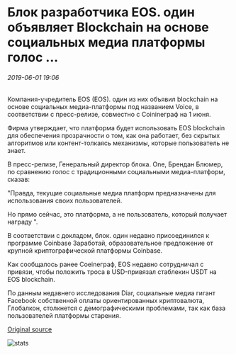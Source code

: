 # Блок разработчика EOS. один объявляет Blockchain на основе социальных медиа платформы голос ...

###### 2019-06-01 19:06

Компания-учредитель EOS (EOS). один из них объявил blockchain на основе социальных медиа-платформы под названием Voice, в соответствии с пресс-релизе, совместно с Coinineграф на 1 июня.

Фирма утверждает, что платформа будет использовать EOS blockchain для обеспечения прозрачности о том, как она работает, без скрытых алгоритмов или контент-толкаясь механизмы, которые пользователь не знает.

В пресс-релизе, Генеральный директор блока. One, Брендан Блюмер, по сравнению голос с традиционными социальными медиа-платформ, сказав:

"Правда, текущие социальные медиа платформ предназначены для использования своих пользователей.

Но прямо сейчас, это платформа, а не пользователь, который получает награду ".

В соответствии с докладом, блок. один недавно присоединился к программе Coinbase Заработай, образовательное предложение от крупной криптографической платформы Coinbase.

Как сообщалось ранее Coeineграф, EOS недавно сотрудничал с привязи, чтобы положить троса в USD-привязал стаблекин USDT на EOS blockchain.

По данным недавнего исследования Diar, социальные медиа гигант Facebook собственной оплаты ориентированных криптовалюта, Глобалкон, столкнется с демографическими проблемами, так как база пользователей платформы старения.

[Original source](https://cointelegraph.com/news/eos-developer-blockone-announces-blockchain-based-social-media-platform-voice)

![stats](https://c.statcounter.com/11760860/0/a89fa40b/1/ "stats")